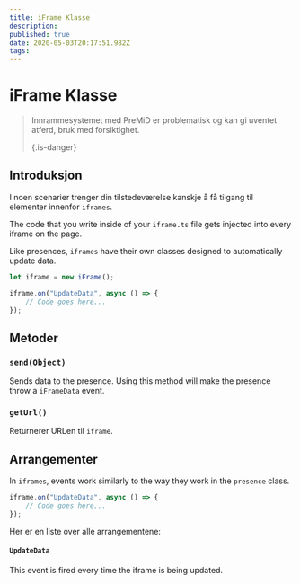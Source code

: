 ```yaml
---
title: iFrame Klasse
description:
published: true
date: 2020-05-03T20:17:51.982Z
tags:
---
```


# iFrame Klasse
> Innrammesystemet med PreMiD er problematisk og kan gi uventet atferd, bruk med forsiktighet. 
> 
> {.is-danger}

## Introduksjon

I noen scenarier trenger din tilstedeværelse kanskje å få tilgang til elementer innenfor `iframes`.

The code that you write inside of your `iframe.ts` file gets injected into every iframe on the page.

Like presences, `iframes` have their own classes designed to automatically update data.

```typescript
let iframe = new iFrame();

iframe.on("UpdateData", async () => {
    // Code goes here...
});
```

## Metoder

### `send(Object)`
Sends data to the presence. Using this method will make the presence throw a `iFrameData` event.

### `getUrl()`
Returnerer URLen til `iframe`.

## Arrangementer
In `iframes`, events work similarly to the way they work in the `presence` class.

```typescript
iframe.on("UpdateData", async () => {
    // Code goes here...
});
```

Her er en liste over alle arrangementene:

#### `UpdateData`

This event is fired every time the iframe is being updated.